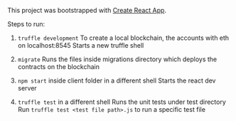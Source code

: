 This project was bootstrapped with [Create React App](https://github.com/facebook/create-react-app).

Steps to run:

1. `truffle development`
	To create a local blockchain, the accounts with eth on localhost:8545
	Starts a new truffle shell

2. `migrate`
	Runs the files inside migrations directory which deploys the contracts on the blockchain

3. `npm start` inside client folder in a different shell
	Starts the react dev server

4. `truffle test` in a different shell
	Runs the unit tests under test directory
	Run `truffle test <test file path>.js` to run a specific test file